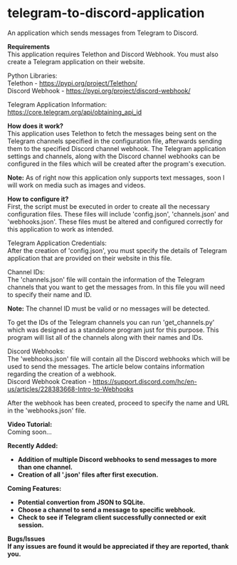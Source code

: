 # telegram-to-discord-application
An application which sends messages from Telegram to Discord.

<b>Requirements</b><br>
This application requires Telethon and Discord Webhook. You must also create a Telegram application on their website.

Python Libraries:<br>
Telethon - https://pypi.org/project/Telethon/<br>
Discord Webhook - https://pypi.org/project/discord-webhook/

Telegram Application Information:<br>
https://core.telegram.org/api/obtaining_api_id

<b>How does it work?</b><br>
This application uses Telethon to fetch the messages being sent on the Telegram channels specified in the configuration file, afterwards sending them to the specified Discord channel webhook. The Telegram application settings and channels, along with the Discord channel webhooks can be configured in the files which will be created after the program's execution.<br>

<b>Note:</b> As of right now this application only supports text messages, soon I will work on media such as images and videos.

<b>How to configure it?</b><br>
First, the script must be executed in order to create all the necessary configuration files. These files will include 'config.json', 'channels.json' and 'webhooks.json'. These files must be altered and configured correctly for this application to work as intended.

Telegram Application Credentials:<br>
After the creation of 'config.json', you must specify the details of Telegram application that are provided on their website in this file.

Channel IDs:<br>
The 'channels.json' file will contain the information of the Telegram channels that you want to get the messages from. In this file you will need to specify their name and ID.

<b>Note:</b> The channel ID must be valid or no messages will be detected.

To get the IDs of the Telegram channels you can run 'get_channels.py' which was designed as a standalone program just for this purpose. This program will list all of the channels along with their names and IDs.

Discord Webhooks:<br>
The 'webhooks.json' file will contain all the Discord webhooks which will be used to send the messages. The article below contains information regarding the creation of a webhook.<br>
Discord Webhook Creation - https://support.discord.com/hc/en-us/articles/228383668-Intro-to-Webhooks<br>

After the webhook has been created, proceed to specify the name and URL in the 'webhooks.json' file.

<b>Video Tutorial:</b><br>
Coming soon...

<b>Recently Added:<b><br>
- Addition of multiple Discord webhooks to send messages to more than one channel.
- Creation of all '.json' files after first execution.

<b>Coming Features:</b><br>
- Potential convertion from JSON to SQLite.
- Choose a channel to send a message to specific webhook.
- Check to see if Telegram client successfully connected or exit session.

<b>Bugs/Issues</b><br>
If any issues are found it would be appreciated if they are reported, thank you.<br>
